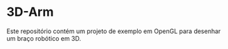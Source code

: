 # 3D-Arm
Este repositório contém um projeto de exemplo em OpenGL para desenhar um braço robótico em 3D.
